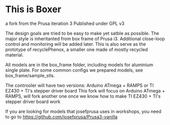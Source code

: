 # This is Boxer
a fork from the Prusa iteration 3
Published under GPL v3

The design goals are tried to be easy to make yet satble as possible.  The major style is inheritanted from box frame of Prusa i3.  Additional close-loop control and monitoring will be added later.  This is also serve as the prototype of recyclePhenox, a smaller one made of mostly recycled material.   

All models are in the box_frame folder, including models for aluminium single plate. For some common configs we prepared models, see box_frame/sample_stls.

The controoler will have two versions:
Arduino ATmega + RAMPS or TI EZ430 + TI's stepper driver board
This fork will focus on Arduino ATmega + RAMPS, will fork another one once we know how to make TI EZ430 + TI's stepper driver board work   

If you are looking for models that josefprusa uses in workshops, you need to go to https://github.com/josefprusa/Prusa3-vanilla
